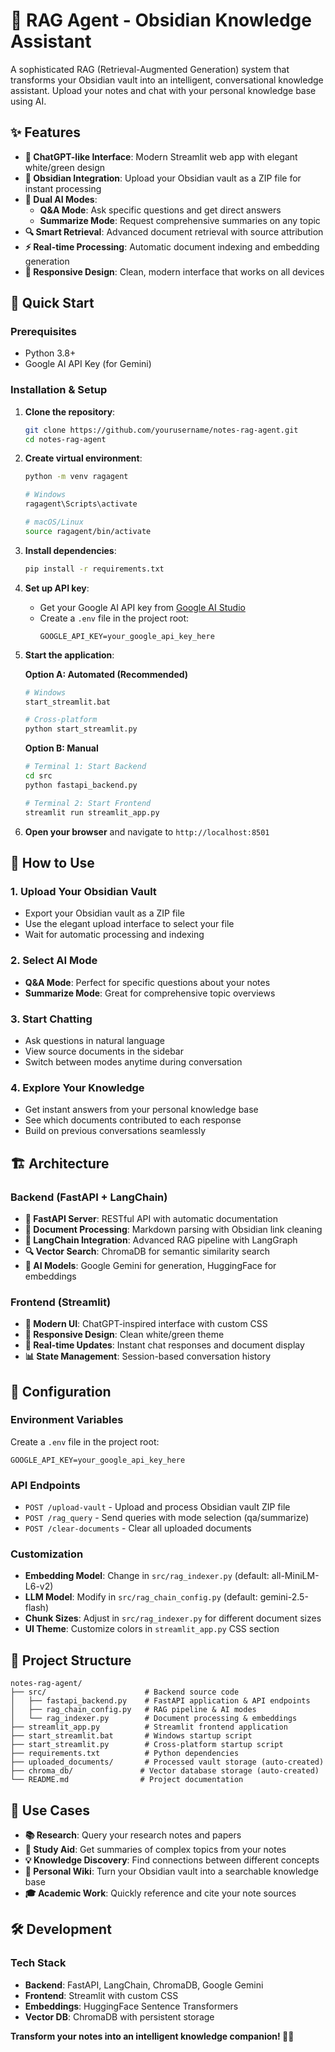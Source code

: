 # 🧠 RAG Agent - Obsidian Knowledge Assistant

A sophisticated RAG (Retrieval-Augmented Generation) system that transforms your Obsidian vault into an intelligent, conversational knowledge assistant. Upload your notes and chat with your personal knowledge base using AI.

## ✨ Features

- **🎨 ChatGPT-like Interface**: Modern Streamlit web app with elegant white/green design
- **📁 Obsidian Integration**: Upload your Obsidian vault as a ZIP file for instant processing
- **🤖 Dual AI Modes**: 
  - **Q&A Mode**: Ask specific questions and get direct answers
  - **Summarize Mode**: Request comprehensive summaries on any topic
- **🔍 Smart Retrieval**: Advanced document retrieval with source attribution
- **⚡ Real-time Processing**: Automatic document indexing and embedding generation
- **📱 Responsive Design**: Clean, modern interface that works on all devices

## 🚀 Quick Start

### Prerequisites

- Python 3.8+
- Google AI API Key (for Gemini)

### Installation & Setup

1. **Clone the repository**:
   ```bash
   git clone https://github.com/yourusername/notes-rag-agent.git
   cd notes-rag-agent
   ```

2. **Create virtual environment**:
   ```bash
   python -m venv ragagent
   
   # Windows
   ragagent\Scripts\activate
   
   # macOS/Linux
   source ragagent/bin/activate
   ```

3. **Install dependencies**:
   ```bash
   pip install -r requirements.txt
   ```

4. **Set up API key**:
   - Get your Google AI API key from [Google AI Studio](https://makersuite.google.com/app/apikey)
   - Create a `.env` file in the project root:
     ```env
     GOOGLE_API_KEY=your_google_api_key_here
     ```

5. **Start the application**:
   
   **Option A: Automated (Recommended)**
   ```bash
   # Windows
   start_streamlit.bat
   
   # Cross-platform
   python start_streamlit.py
   ```
   
   **Option B: Manual**
   ```bash
   # Terminal 1: Start Backend
   cd src
   python fastapi_backend.py
   
   # Terminal 2: Start Frontend
   streamlit run streamlit_app.py
   ```

6. **Open your browser** and navigate to `http://localhost:8501`

## 📱 How to Use

### 1. Upload Your Obsidian Vault
- Export your Obsidian vault as a ZIP file
- Use the elegant upload interface to select your file
- Wait for automatic processing and indexing

### 2. Select AI Mode
- **Q&A Mode**: Perfect for specific questions about your notes
- **Summarize Mode**: Great for comprehensive topic overviews

### 3. Start Chatting
- Ask questions in natural language
- View source documents in the sidebar
- Switch between modes anytime during conversation

### 4. Explore Your Knowledge
- Get instant answers from your personal knowledge base
- See which documents contributed to each response
- Build on previous conversations seamlessly

## 🏗️ Architecture

### Backend (FastAPI + LangChain)
- **🔧 FastAPI Server**: RESTful API with automatic documentation
- **📄 Document Processing**: Markdown parsing with Obsidian link cleaning
- **🧠 LangChain Integration**: Advanced RAG pipeline with LangGraph
- **🔍 Vector Search**: ChromaDB for semantic similarity search
- **🤖 AI Models**: Google Gemini for generation, HuggingFace for embeddings

### Frontend (Streamlit)
- **🎨 Modern UI**: ChatGPT-inspired interface with custom CSS
- **📱 Responsive Design**: Clean white/green theme
- **🔄 Real-time Updates**: Instant chat responses and document display
- **📊 State Management**: Session-based conversation history

## 🔧 Configuration

### Environment Variables
Create a `.env` file in the project root:
```env
GOOGLE_API_KEY=your_google_api_key_here
```

### API Endpoints
- `POST /upload-vault` - Upload and process Obsidian vault ZIP file
- `POST /rag_query` - Send queries with mode selection (qa/summarize)
- `POST /clear-documents` - Clear all uploaded documents

### Customization
- **Embedding Model**: Change in `src/rag_indexer.py` (default: all-MiniLM-L6-v2)
- **LLM Model**: Modify in `src/rag_chain_config.py` (default: gemini-2.5-flash)
- **Chunk Sizes**: Adjust in `src/rag_indexer.py` for different document sizes
- **UI Theme**: Customize colors in `streamlit_app.py` CSS section

## 📁 Project Structure

```
notes-rag-agent/
├── src/                      # Backend source code
│   ├── fastapi_backend.py    # FastAPI application & API endpoints
│   ├── rag_chain_config.py   # RAG pipeline & AI modes
│   └── rag_indexer.py        # Document processing & embeddings
├── streamlit_app.py          # Streamlit frontend application
├── start_streamlit.bat       # Windows startup script
├── start_streamlit.py        # Cross-platform startup script
├── requirements.txt          # Python dependencies
├── uploaded_documents/       # Processed vault storage (auto-created)
├── chroma_db/               # Vector database storage (auto-created)
└── README.md                # Project documentation
```

## 🎯 Use Cases

- **📚 Research**: Query your research notes and papers
- **📝 Study Aid**: Get summaries of complex topics from your notes
- **💡 Knowledge Discovery**: Find connections between different concepts
- **📖 Personal Wiki**: Turn your Obsidian vault into a searchable knowledge base
- **🎓 Academic Work**: Quickly reference and cite your note sources

## 🛠️ Development

### Tech Stack
- **Backend**: FastAPI, LangChain, ChromaDB, Google Gemini
- **Frontend**: Streamlit with custom CSS
- **Embeddings**: HuggingFace Sentence Transformers
- **Vector DB**: ChromaDB with persistent storage

**Transform your notes into an intelligent knowledge companion! 🧠✨**
